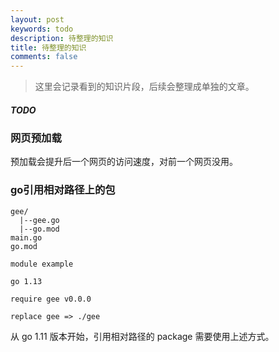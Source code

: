 ```yaml
---
layout: post
keywords: todo
description: 待整理的知识
title: 待整理的知识
comments: false
---
```


> 这里会记录看到的知识片段，后续会整理成单独的文章。

##### TODO


### 网页预加载

<link rel="preload" href="/example.png" as="image">

预加载会提升后一个网页的访问速度，对前一个网页没用。



### go引用相对路径上的包

```
gee/
  |--gee.go
  |--go.mod
main.go
go.mod
```

```
module example

go 1.13

require gee v0.0.0

replace gee => ./gee
```

从 go 1.11 版本开始，引用相对路径的 package 需要使用上述方式。
